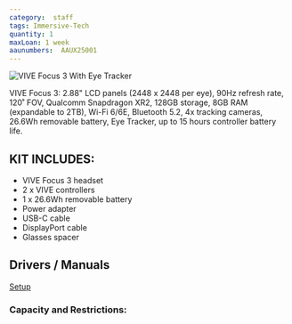 ```yaml
---
category:  staff
tags: Immersive-Tech
quantity: 1
maxLoan: 1 week
aaunumbers:  AAUX25001
---
```

![VIVE Focus 3 With Eye Tracker](https://www.vive.com/media/filer_public/vive/product-listing/hero-vive-focus-series.png)

VIVE Focus 3: 2.88" LCD panels (2448 x 2448 per eye), 90Hz refresh rate, 120˚ FOV, Qualcomm Snapdragon XR2, 128GB storage, 8GB RAM (expandable to 2TB), Wi-Fi 6/6E, Bluetooth 5.2, 4x tracking cameras, 26.6Wh removable battery, Eye Tracker, up to 15 hours controller battery life.
## KIT INCLUDES:
-  VIVE Focus 3 headset 
-  2 x VIVE controllers 
-  1 x 26.6Wh removable battery 
-  Power adapter 
-  USB-C cable 
-  DisplayPort cable 
-  Glasses spacer

## Drivers / Manuals
[Setup](https://www.vive.com/us/setup/all-in-one/)



### Capacity and Restrictions:
